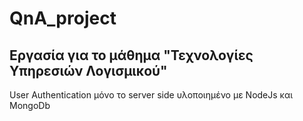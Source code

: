 # QnA_project
## Εργασία για το μάθημα "Τεχνολογίες Υπηρεσιών Λογισμικού"

User Authentication μόνο το server side υλοποιημένο με NodeJs και MongoDb

